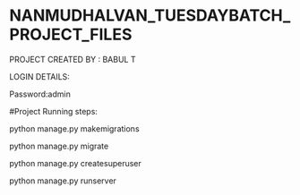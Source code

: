 # NANMUDHALVAN_TUESDAYBATCH_PROJECT_FILES

PROJECT CREATED BY : BABUL T



LOGIN DETAILS:




Password:admin




#Project Running steps:

python manage.py makemigrations

python manage.py migrate

python manage.py createsuperuser

python manage.py runserver
